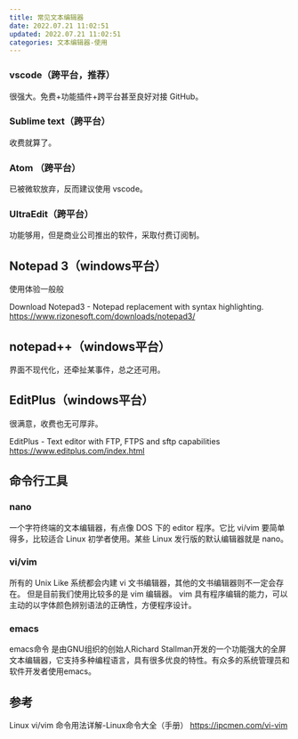 ```yaml
---
title: 常见文本编辑器
date: 2022.07.21 11:02:51
updated: 2022.07.21 11:02:51
categories: 文本编辑器-使用
---
```


### vscode（跨平台，推荐）

很强大。免费+功能插件+跨平台甚至良好对接 GitHub。

### Sublime text（跨平台）

收费就算了。

### Atom （跨平台）

已被微软放弃，反而建议使用 vscode。

### UltraEdit（跨平台）

功能够用，但是商业公司推出的软件，采取付费订阅制。

## Notepad 3（windows平台）

使用体验一般般

Download Notepad3 - Notepad replacement with syntax highlighting. <https://www.rizonesoft.com/downloads/notepad3/>

## notepad++（windows平台）

界面不现代化，还牵扯某事件，总之还可用。

## EditPlus（windows平台）

很满意，收费也无可厚非。

EditPlus - Text editor with FTP, FTPS and sftp capabilities
<https://www.editplus.com/index.html>

## 命令行工具

### nano

一个字符终端的文本编辑器，有点像 DOS 下的 editor 程序。它比 vi/vim 要简单得多，比较适合 Linux 初学者使用。某些 Linux 发行版的默认编辑器就是 nano。

### vi/vim

所有的 Unix Like 系统都会内建 vi 文书编辑器，其他的文书编辑器则不一定会存在。
但是目前我们使用比较多的是 vim 编辑器。
vim 具有程序编辑的能力，可以主动的以字体颜色辨别语法的正确性，方便程序设计。

### emacs

emacs命令 是由GNU组织的创始人Richard Stallman开发的一个功能强大的全屏文本编辑器，它支持多种编程语言，具有很多优良的特性。有众多的系统管理员和软件开发者使用emacs。

## 参考

Linux vi/vim 命令用法详解-Linux命令大全（手册）
<https://ipcmen.com/vi-vim>
